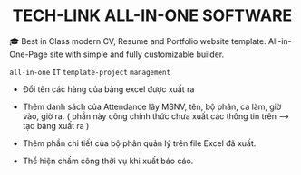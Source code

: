 <p align="center">
  <h1 align="center">TECH-LINK ALL-IN-ONE SOFTWARE</h1>
</p>

:mortar_board: Best in Class modern CV, Resume and Portfolio website template.
All-in-One-Page site with simple and fully customizable builder.

`all-in-one` `IT` `template-project` `management`

- Đổi tên các hàng của bảng excel được xuất ra

- Thêm danh sách của Attendance lây MSNV, tên, bộ phân, ca làm, giờ vào, giờ ra. ( phần này công chính thức chưa xuất các thông tin trên 
--> tạo bảng xuất ra )

- Thêm phần chi tiết của bộ phân quản lý trên file Excel đã xuất. 

- Thể hiện chấm công thời vụ khi xuất báo cáo.

